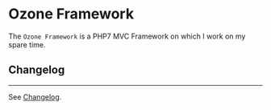 # Ozone Framework


The `Ozone Framework` is a PHP7 MVC Framework on which I work on my spare time.

## Changelog
------------
See [Changelog](CHANGELOG.md).
